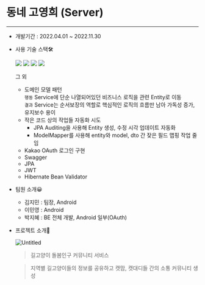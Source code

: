 # 동네 고영희 (Server)
***
* 개발기간 : 2022.04.01 ~ 2022.11.30

* 사용 기술 스택🛠
    
    <img src="https://img.shields.io/badge/Sprig boot-6DB33F?style=flat-square&logo=Spring boot&logoColor=white"> 
    <img src="https://img.shields.io/badge/MySQL-4479A1?style=flat-square&logo=MySQL&logoColor=white">
    <img src="https://img.shields.io/badge/Amazon EC2-FF9900?style=flat-square&logo=Amazon EC2&logoColor=white">
    <img src="https://img.shields.io/badge/Amazon RDS-FF9900?style=flat-square&logo=Amazon RDS&logoColor=white">

    그 외 
    - 도메인 모델 패턴  
          `행동` Service에 단순 나열되어있던 비즈니스 로직을 관련 Entity로 이동  
          `결과` Service는 순서보장의 역할로 핵심적인 로직의 흐름만 남아 가독성 증가, 유지보수 용이 
    - 작은 코드 상의 작업들 자동화 시도
        - JPA Auditing을 사용해 Entity 생성, 수정 시각 업데이트 자동화
        - ModelMapper를 사용해 entity와 model, dto 간 잦은 필드 맵핑 작업 줄임
    - Kakao OAuth 로그인 구현
    - Swagger
    - JPA
    - JWT
    - Hibernate Bean Validator
<!--
    - 도메인형 패키징
    - Slf4j 로깅
    - Pageable
    - Service에서 사용하는 model 정의
    - ModelMapper
    - Lombok
-->

* 팀원 소개😀
    + 김지민 : 팀장, Android
    + 이민영 : Android
    + 박지혜 : BE 전체 개발, Android 일부(OAuth)

* 프로젝트 소개📝

    ![Untitled](https://user-images.githubusercontent.com/61150378/202852084-c1de14ee-004d-4cb8-8550-f29d9831e8c3.png)

    > 길고양이 돌봄인구 커뮤니티 서비스 
    
    > 지역별 길고양이들의 정보를 공유하고 캣맘, 캣대디들 간의 소통 커뮤니티 생성




